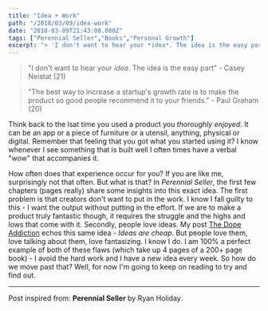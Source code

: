 ```yaml
---
title: "Idea + Work"
path: "/2018/03/09/idea-work"
date: "2018-03-09T21:43:00.000Z"
tags: ["Perennial Seller","Books","Personal Growth"]
excerpt: "> 'I don't want to hear your *idea*. The idea is the easy part' - Casey Neistat (21)"
---
```


> "I don't want to hear your *idea*. The idea is the easy part" - Casey Neistat (21)

> "The best way to increase a startup's growth rate is to make the product so good people recommend it to your friends." - Paul Graham (20)

Think back to the lsat time you used a product you *thoroughly enjoyed.* It can be an app or a piece of furniture or a utensil, anything, physical or digital. Remember that feeling that you got what you started using it? I know whenever I see something that is built well I often times have a verbal "wow" that accompanies it.

How often does that experience occur for you? If you are like me, surprisingly not that often. But what is that? In *Perennial Seller*, the first few chapters (pages really) share some insights into this exact idea. The first problem is that creators don't want to put in the work. I know I fall guilty to this - I want the output without putting in the effort. If we are to make a product truly fantastic though, it requires the struggle and the highs and lows that come with it. Secondly, people love ideas. My post [The Dope Addiction](/blog/2018/01/21/the-dope-addiction.html) echos this same idea - *Ideas are cheap*. But people love them, love talking about them, love fantasizing. I know I do. I am 100% a perfect example of both of these flaws (which take up 4 pages of a 200+ page book) - I avoid the hard work and I have a new idea every week. So how do we move past that? Well, for now I'm going to keep on reading to try and find out.

---

Post inspired from: **Perennial Seller** by Ryan Holiday.
